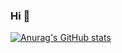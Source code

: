 ### Hi 👋

[![Anurag's GitHub stats](https://github-readme-stats.vercel.app/api?username=LuckyCatL)](https://github.com/anuraghazra/github-readme-stats)
<!--
**LuckyCatL/LuckyCatL** is a ✨ _special_ ✨ repository because its `README.md` (this file) appears on your GitHub profile.

Here are some ideas to get you started:

- 🔭 I’m currently working on ...
- 🌱 I’m currently learning ...
- 👯 I’m looking to collaborate on ...
- 🤔 I’m looking for help with ...
- 💬 Ask me about ...
- 📫 How to reach me: ...
- 😄 Pronouns: ...
- ⚡ Fun fact: ...
-->
